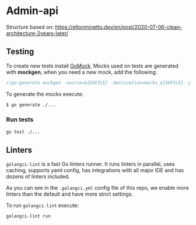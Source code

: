 # Admin-api

Structure based on: https://eltonminetto.dev/en/post/2020-07-06-clean-architecture-2years-later/

## Testing

To create new tests install [GoMock](https://github.com/golang/mock). Mocks used on tests are generated with 
**mockgen**, when you need a new mock, add the following:

```go
//go:generate mockgen -source=${GOFILE} -destination=mocks_${GOFILE} -package=${GOPACKAGE}
```

To generate the mocks execute:
```sh
$ go generate ./...
```

### Run tests

```sh
go test ./...
```


## Linters

`golangci-lint` is a fast Go linters runner. It runs linters in parallel, uses caching, supports yaml config, has
integrations with all major IDE and has dozens of linters included.

As you can see in the `.golangci.yml` config file of this repo, we enable more linters than the default and
have more strict settings.

To run `golangci-lint` execute:
```
golangci-lint run
```
